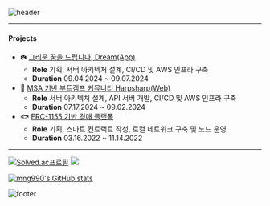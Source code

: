 ![header](https://capsule-render.vercel.app/api?type=waving&color=ffd857&height=100&section=header&text=mango&fontColor=f5f5f2&fontSize=90)

----
#### Projects
- ☘️ [그리운 꿈을 드립니다, Dream(App)](https://github.com/KakaoTech-Hackathon-Dream)
  - **Role** 기획, 서버 아키텍처 설계, CI/CD 및 AWS 인프라 구축
  - **Duration** 09.04.2024 ~ 09.07.2024
- 🦭 [MSA 기반 부트캠프 커뮤니티 Harpsharp(Web)](https://github.com/2024KBC10/HarpSharp_SERVER)
  - **Role** 서버 아키텍처 설계, API 서버 개발, CI/CD 및 AWS 인프라 구축
  - **Duration** 07.17.2024 ~ 09.02.2024
- 🐟 [ERC-1155 기반 경매 플랫폼](https://github.com/mng990/ethereum_FisheriesMarket)
  - **Role** 기획, 스마트 컨트랙트 작성, 로컬 네트워크 구축 및 노드 운영
  - **Duration** 03.16.2022 ~ 11.14.2022

----
[![Solved.ac프로필](http://mazassumnida.wtf/api/v2/generate_badge?boj=mng051)](https://solved.ac/mng051)
<img src="http://mazandi.herokuapp.com/api?handle=mng051&theme=warm"/>

[![mng990's GitHub stats](https://github-readme-stats.vercel.app/api?username=mng990)](https://github.com/mng990/github-readme-stats)

![footer](https://capsule-render.vercel.app/api?type=waving&color=ffd857&height=100&section=footer)



